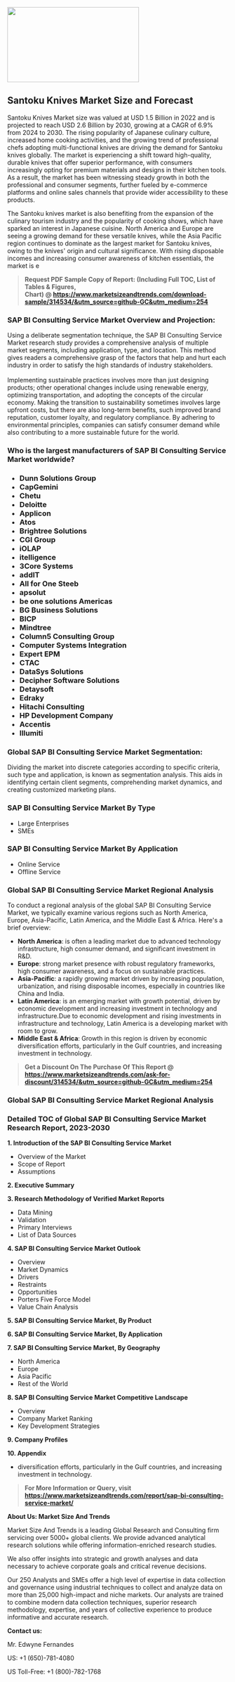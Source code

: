 <p><img class="alignnone size-medium wp-image-20088" src="https://ffe5etoiles.com/wp-content/uploads/2024/12/MST1-300x171.png" alt="" width="300" height="171" /></p><h2>Santoku Knives Market Size and Forecast</h2><p>Santoku Knives Market size was valued at USD 1.5 Billion in 2022 and is projected to reach USD 2.6 Billion by 2030, growing at a CAGR of 6.9% from 2024 to 2030. The rising popularity of Japanese culinary culture, increased home cooking activities, and the growing trend of professional chefs adopting multi-functional knives are driving the demand for Santoku knives globally. The market is experiencing a shift toward high-quality, durable knives that offer superior performance, with consumers increasingly opting for premium materials and designs in their kitchen tools. As a result, the market has been witnessing steady growth in both the professional and consumer segments, further fueled by e-commerce platforms and online sales channels that provide wider accessibility to these products.</p><p>The Santoku knives market is also benefiting from the expansion of the culinary tourism industry and the popularity of cooking shows, which have sparked an interest in Japanese cuisine. North America and Europe are seeing a growing demand for these versatile knives, while the Asia Pacific region continues to dominate as the largest market for Santoku knives, owing to the knives' origin and cultural significance. With rising disposable incomes and increasing consumer awareness of kitchen essentials, the market is e</p><blockquote id="" class=""><strong>Request PDF Sample Copy of Report: (Including Full TOC, List of Tables &amp; Figures, Chart)&nbsp;@&nbsp;<strong><a href="https://www.marketsizeandtrends.com/download-sample/314534/&utm_source=github-GC&utm_medium=254" target="_blank">https://www.marketsizeandtrends.com/download-sample/314534/&utm_source=github-GC&utm_medium=254</a></strong></strong></blockquote><h3 id="" class="">SAP BI Consulting Service Market&nbsp;Overview and Projection:</h3><p id="" class="">Using a deliberate segmentation technique, the SAP BI Consulting Service Market research study provides a comprehensive analysis of multiple market segments, including application, type, and location. This method gives readers a comprehensive grasp of the factors that help and hurt each industry in order to satisfy the high standards of industry stakeholders. <br /> <br />Implementing sustainable practices involves more than just designing products; other operational changes include using renewable energy, optimizing transportation, and adopting the concepts of the circular economy. Making the transition to sustainability sometimes involves large upfront costs, but there are also long-term benefits, such improved brand reputation, customer loyalty, and regulatory compliance. By adhering to environmental principles, companies can satisfy consumer demand while also contributing to a more sustainable future for the world.</p><h3 id="" class="">Who is the largest manufacturers of&nbsp;SAP BI Consulting Service Market worldwide?</h3><h3 class=""><p><ul><li>Dunn Solutions Group </li><li> CapGemini </li><li> Chetu </li><li> Deloitte </li><li> Applicon </li><li> Atos </li><li> Brightree Solutions </li><li> CGI Group </li><li> iOLAP </li><li> itelligence </li><li> 3Core Systems </li><li> addIT </li><li> All for One Steeb </li><li> apsolut </li><li> be one solutions Americas </li><li> BG Business Solutions </li><li> BICP </li><li> Mindtree </li><li> Column5 Consulting Group </li><li> Computer Systems Integration </li><li> Expert EPM </li><li> CTAC </li><li> DataSys Solutions </li><li> Decipher Software Solutions </li><li> Detaysoft </li><li> Edraky </li><li> Hitachi Consulting </li><li> HP Development Company </li><li> Accentis </li><li> Illumiti</li></ul></p></h3><h3 id="" class="">Global&nbsp;SAP BI Consulting Service Market Segmentation:</h3><p id="" class="">Dividing the market into discrete categories according to specific criteria, such type and application, is known as segmentation analysis. This aids in identifying certain client segments, comprehending market dynamics, and creating customized marketing plans.</p><h3 id="" class="">SAP BI Consulting Service Market&nbsp;By Type</h3><p><p><ul><li>Large Enterprises</li><li> SMEs</p></li></ul></p></p><h3 id="" class="">SAP BI Consulting Service Market&nbsp;By Application</h3><p class=""><p><ul><li>Online Service</li><li> Offline Service</li></ul></p></p><h3 id="" class="">Global SAP BI Consulting Service Market Regional Analysis</h3><p id="" class="">To conduct a regional analysis of the global SAP BI Consulting Service Market, we typically examine various regions such as North America, Europe, Asia-Pacific, Latin America, and the Middle East &amp; Africa. Here's a brief overview:</p><ul><li><strong>North America</strong>: is often a leading market due to advanced technology infrastructure, high consumer demand, and significant investment in R&amp;D.</li><li><strong>Europe</strong>: strong market presence with robust regulatory frameworks, high consumer awareness, and a focus on sustainable practices.</li><li><strong>Asia-Pacific</strong>: a rapidly growing market driven by increasing population, urbanization, and rising disposable incomes, especially in countries like China and India.</li><li><strong>Latin America</strong>: is an emerging market with growth potential, driven by economic development and increasing investment in technology and infrastructure.Due to economic development and rising investments in infrastructure and technology, Latin America is a developing market with room to grow.</li><li><strong>Middle East &amp; Africa</strong>: Growth in this region is driven by economic diversification efforts, particularly in the Gulf countries, and increasing investment in technology.</li></ul><blockquote id="" class=""><strong>Get a Discount On The Purchase Of This Report @ <strong><a href="https://www.marketsizeandtrends.com/ask-for-discount/314534/&utm_source=github-GC&utm_medium=254" target="_blank">https://www.marketsizeandtrends.com/ask-for-discount/314534/&utm_source=github-GC&utm_medium=254</a></strong></strong></blockquote><h3 id="" class="">Global SAP BI Consulting Service Market Regional Analysis</h3><h3 id="" class="">Detailed TOC of Global SAP BI Consulting Service Market Research Report, 2023-2030</h3><p id="" class=""><strong>1. Introduction of the SAP BI Consulting Service Market</strong></p><ul><li>Overview of the Market</li><li>Scope of Report</li><li>Assumptions</li></ul><p id="" class=""><strong>2. Executive Summary</strong></p><p id="" class=""><strong>3. Research Methodology of Verified Market Reports</strong></p><ul><li>Data Mining</li><li>Validation</li><li>Primary Interviews</li><li>List of Data Sources</li></ul><p id="" class=""><strong>4. SAP BI Consulting Service Market Outlook</strong></p><ul><li>Overview</li><li>Market Dynamics</li><li>Drivers</li><li>Restraints</li><li>Opportunities</li><li>Porters Five Force Model</li><li>Value Chain Analysis</li></ul><p id="" class=""><strong>5. SAP BI Consulting Service Market, By Product</strong></p><p id="" class=""><strong>6. SAP BI Consulting Service Market, By Application</strong></p><p id="" class=""><strong>7. SAP BI Consulting Service Market, By Geography</strong></p><ul><li>North America</li><li>Europe</li><li>Asia Pacific</li><li>Rest of the World</li></ul><p id="" class=""><strong>8. SAP BI Consulting Service Market Competitive Landscape</strong></p><ul><li>Overview</li><li>Company Market Ranking</li><li>Key Development Strategies</li></ul><p id="" class=""><strong>9. Company Profiles</strong></p><p id="" class=""><strong>10. Appendix</strong></p><ul><li>diversification efforts, particularly in the Gulf countries, and increasing investment in technology.</li></ul><blockquote id="" class=""><strong>For More Information or Query, visit <strong><strong><a href="https://www.marketsizeandtrends.com/report/sap-bi-consulting-service-market/" target="_blank">https://www.marketsizeandtrends.com/report/sap-bi-consulting-service-market/</a></strong></strong></strong></blockquote><p id="" class=""><strong>About Us: Market Size And Trends</strong></p><p id="" class="">Market Size And Trends is a leading Global Research and Consulting firm servicing over 5000+ global clients. We provide advanced analytical research solutions while offering information-enriched research studies.</p><p id="" class="">We also offer insights into strategic and growth analyses and data necessary to achieve corporate goals and critical revenue decisions.</p><p id="" class="">Our 250 Analysts and SMEs offer a high level of expertise in data collection and governance using industrial techniques to collect and analyze data on more than 25,000 high-impact and niche markets. Our analysts are trained to combine modern data collection techniques, superior research methodology, expertise, and years of collective experience to produce informative and accurate research.</p><p id="" class=""><strong>Contact us:</strong></p><p id="" class="">Mr. Edwyne Fernandes</p><p id="" class="">US: +1 (650)-781-4080</p><p id="" class="">US Toll-Free: +1 (800)-782-1768</p>
